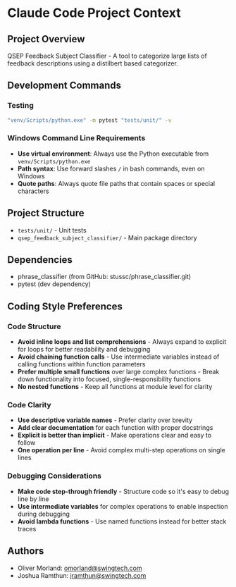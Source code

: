 # Claude Code Project Context

## Project Overview
QSEP Feedback Subject Classifier - A tool to categorize large lists of feedback descriptions using a distilbert based categorizer.

## Development Commands

### Testing
```bash
"venv/Scripts/python.exe" -m pytest "tests/unit/" -v
```

### Windows Command Line Requirements
- **Use virtual environment**: Always use the Python executable from `venv/Scripts/python.exe`
- **Path syntax**: Use forward slashes `/` in bash commands, even on Windows
- **Quote paths**: Always quote file paths that contain spaces or special characters

## Project Structure
- `tests/unit/` - Unit tests
- `qsep_feedback_subject_classifier/` - Main package directory

## Dependencies
- phrase_classifier (from GitHub: stussc/phrase_classifier.git)
- pytest (dev dependency)

## Coding Style Preferences

### Code Structure
- **Avoid inline loops and list comprehensions** - Always expand to explicit for loops for better readability and debugging
- **Avoid chaining function calls** - Use intermediate variables instead of calling functions within function parameters
- **Prefer multiple small functions** over large complex functions - Break down functionality into focused, single-responsibility functions
- **No nested functions** - Keep all functions at module level for clarity

### Code Clarity
- **Use descriptive variable names** - Prefer clarity over brevity
- **Add clear documentation** for each function with proper docstrings
- **Explicit is better than implicit** - Make operations clear and easy to follow
- **One operation per line** - Avoid complex multi-step operations on single lines

### Debugging Considerations
- **Make code step-through friendly** - Structure code so it's easy to debug line by line
- **Use intermediate variables** for complex operations to enable inspection during debugging
- **Avoid lambda functions** - Use named functions instead for better stack traces

## Authors
- Oliver Morland: omorland@swingtech.com
- Joshua Ramthun: jramthun@swingtech.com